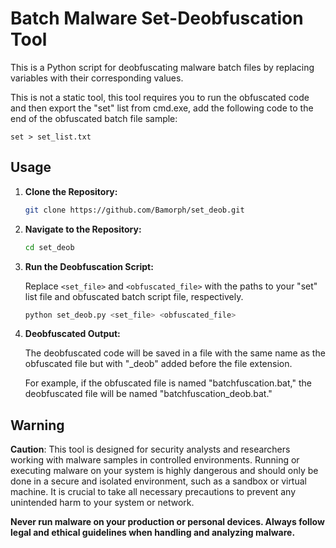 # Batch Malware Set-Deobfuscation Tool

This is a Python script for deobfuscating malware batch files by replacing variables with their corresponding values.

This is not a static tool, this tool requires you to run the obfuscated code and then export the "set" list from cmd.exe,
add the following code to the end of the obfuscated batch file sample:

```
set > set_list.txt
```


## Usage

1. **Clone the Repository:**

   ```bash
   git clone https://github.com/Bamorph/set_deob.git
   ```

2. **Navigate to the Repository:**

   ```bash
   cd set_deob
   ```

3. **Run the Deobfuscation Script:**

   Replace `<set_file>` and `<obfuscated_file>` with the paths to your "set" list file and obfuscated batch script file, respectively.

   ```bash
   python set_deob.py <set_file> <obfuscated_file>
   ```

4. **Deobfuscated Output:**

   The deobfuscated code will be saved in a file with the same name as the obfuscated file but with "_deob" added before the file extension.

   For example, if the obfuscated file is named "batchfuscation.bat," the deobfuscated file will be named "batchfuscation_deob.bat."

## Warning

**Caution**: This tool is designed for security analysts and researchers working with malware samples in controlled environments. Running or executing malware on your system is highly dangerous and should only be done in a secure and isolated environment, such as a sandbox or virtual machine. It is crucial to take all necessary precautions to prevent any unintended harm to your system or network.

**Never run malware on your production or personal devices. Always follow legal and ethical guidelines when handling and analyzing malware.**

